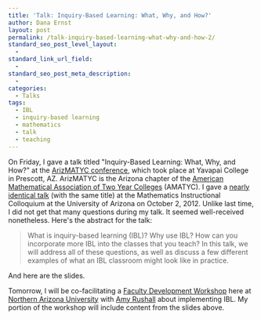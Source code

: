 ```yaml
---
title: 'Talk: Inquiry-Based Learning: What, Why, and How?'
author: Dana Ernst
layout: post
permalink: /talk-inquiry-based-learning-what-why-and-how-2/
standard_seo_post_level_layout:
  - 
standard_link_url_field:
  - 
standard_seo_post_meta_description:
  - 
categories:
  - Talks
tags:
  - IBL
  - inquiry-based learning
  - mathematics
  - talk
  - teaching
---
```

On Friday, I gave a talk titled "Inquiry-Based Learning: What, Why, and How?" at the [ArizMATYC conference][1], which took place at Yavapai College in Prescott, AZ. ArizMATYC is the Arizona chapter of the [American Mathematical Association of Two Year Colleges][2] (AMATYC). I gave a [nearly identical talk][3] (with the same title) at the Mathematics Instructional Colloquium at the University of Arizona on October 2, 2012. Unlike last time, I did not get that many questions during my talk. It seemed well-received nonetheless. Here's the abstract for the talk:

> What is inquiry-based learning (IBL)? Why use IBL? How can you incorporate more IBL into the classes that you teach? In this talk, we will address all of these questions, as well as discuss a few different examples of what an IBL classroom might look like in practice.

And here are the slides.

<div>
</div>

Tomorrow, I will be co-facilitating a [Faculty Development Workshop][4] here at [Northern Arizona University][5] with [Amy Rushall][6] about implementing IBL. My portion of the workshop will include content from the slides above.

 [1]: http://arizmatyc.org/wp/?page_id=279
 [2]: http://www.amatyc.org/
 [3]: http://danaernst.com/talk-inquiry-based-learning-what-why-and-how/
 [4]: http://nau.edu/Faculty-Development/Events/Calendar/
 [5]: http://nau.edu
 [6]: http://oak.ucc.nau.edu/ald4/